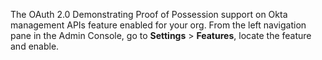 The OAuth 2.0 Demonstrating Proof of Possession support on Okta management APIs feature enabled for your org. From the left navigation pane in the Admin Console, go to **Settings** > **Features**, locate the feature and enable.
